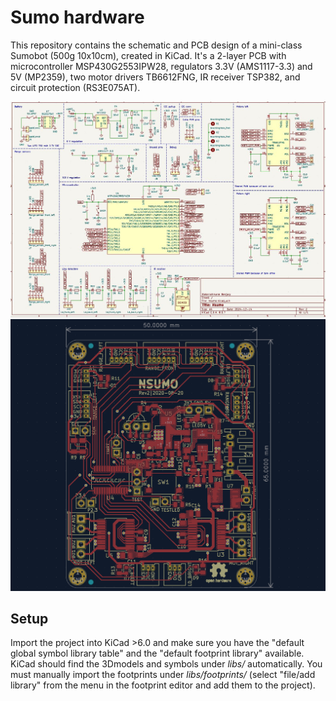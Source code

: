 # Sumo hardware
This repository contains the schematic and PCB design of a mini-class Sumobot (500g 10x10cm),
created in KiCad. It's a 2-layer PCB with microcontroller MSP430G2553IPW28,
regulators 3.3V (AMS1117-3.3) and 5V (MP2359), two motor drivers TB6612FNG, IR receiver TSP382, and
circuit protection (RS3E075AT).

<img src="/imgs/schematic.JPG">

<img src="/imgs/pcb.png">

## Setup
Import the project into KiCad >6.0 and make sure you have the "default global symbol library table"
and the "default footprint library" available. KiCad should find the 3Dmodels and symbols under _libs/_
automatically. You must manually import the footprints under _libs/footprints/_ (select "file/add library"
from the menu in the footprint editor and add them to the project).
